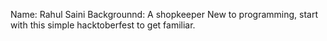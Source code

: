 Name: Rahul Saini
Backgrounnd: A shopkeeper
New to programming, start with this simple hacktoberfest to get familiar.
